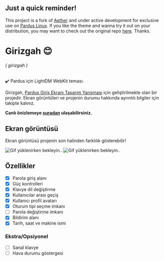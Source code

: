 ## Just a quick reminder!

This project is a fork of [Aether](https://noisek.github.io/Aether/) and under active development for exclusive use on [Pardus Linux](https://www.pardus.org.tr/). If you like the theme and wanna try it out on your distribution, you may want to check out the original repo [here](https://github.com/NoiSek/Aether). Thanks.

# Girizgah :blush:

###### ( girizgah )

:heavy_check_mark: Pardus için LightDM WebKit teması.

Girizgah, [Pardus Giriş Ekranı Tasarım Yarışması](https://forum.pardus.org.tr/t/giris-ekrani-tasarim-yarismasi-duyurusu/8559) için geliştirilmekte olan bir projedir. Ekran görüntüleri ve projenin durumu hakkında ayrıntılı bilgiler için takipte kalınız.

**Canlı önizlemeye [şuradan](https://caglarturali.com/girizgah/) ulaşabilirsiniz.**

## Ekran görüntüsü

Ekran görüntüsü projenin son halinden farklılık gösterebilir!

![Gif yüklenirken bekleyin..](../gh-files/screenshots/screen-recording.gif)
![Gif yüklenirken bekleyin..](../gh-files/screenshots/screen-recording-2.gif)

## Özellikler

- [x] Parola giriş alanı
- [x] Güç kontrolleri
- [x] Klavye dil değiştirme
- [x] Kullanıcılar arası geçiş
- [x] Kullanıcı profil avatarı
- [x] Oturum tipi seçme imkanı
- [ ] Parola değiştirme imkanı
- [x] Bildirim alanı
- [x] Tarih, saat ve makine ismi

### Ekstra/Opsiyonel

- [ ] Sanal klavye
- [ ] Hava durumu göstergesi
